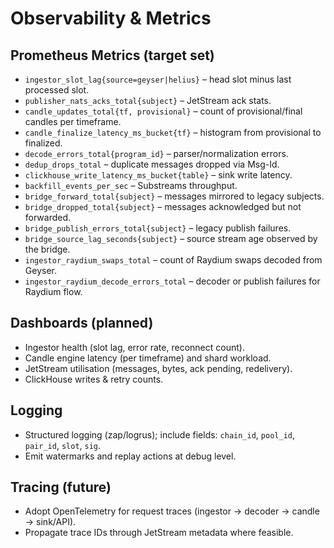 # Observability & Metrics

## Prometheus Metrics (target set)
- `ingestor_slot_lag{source=geyser|helius}` – head slot minus last processed slot.
- `publisher_nats_acks_total{subject}` – JetStream ack stats.
- `candle_updates_total{tf, provisional}` – count of provisional/final candles per timeframe.
- `candle_finalize_latency_ms_bucket{tf}` – histogram from provisional to finalized.
- `decode_errors_total{program_id}` – parser/normalization errors.
- `dedup_drops_total` – duplicate messages dropped via Msg-Id.
- `clickhouse_write_latency_ms_bucket{table}` – sink write latency.
- `backfill_events_per_sec` – Substreams throughput.
- `bridge_forward_total{subject}` – messages mirrored to legacy subjects.
- `bridge_dropped_total{subject}` – messages acknowledged but not forwarded.
- `bridge_publish_errors_total{subject}` – legacy publish failures.
- `bridge_source_lag_seconds{subject}` – source stream age observed by the bridge.
- `ingestor_raydium_swaps_total` – count of Raydium swaps decoded from Geyser.
- `ingestor_raydium_decode_errors_total` – decoder or publish failures for Raydium flow.

## Dashboards (planned)
- Ingestor health (slot lag, error rate, reconnect count).
- Candle engine latency (per timeframe) and shard workload.
- JetStream utilisation (messages, bytes, ack pending, redelivery).
- ClickHouse writes & retry counts.

## Logging
- Structured logging (zap/logrus); include fields: `chain_id`, `pool_id`, `pair_id`, `slot`, `sig`.
- Emit watermarks and replay actions at debug level.

## Tracing (future)
- Adopt OpenTelemetry for request traces (ingestor → decoder → candle → sink/API).
- Propagate trace IDs through JetStream metadata where feasible.
